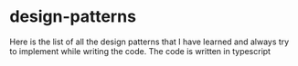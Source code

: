 # design-patterns

Here is the list of all the design patterns that I have learned and always try to implement while writing the code. The code is written in typescript
